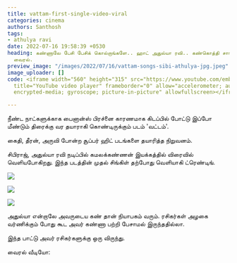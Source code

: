 ```yaml
---
title: vattam-first-single-video-viral
categories: cinema
authors: Santhosh
tags:
- athulya ravi
date: 2022-07-16 19:58:39 +0530
heading: கண்ணாலே பேசி பேசிக் கொல்றாங்களே.. ஹாட் அதுல்யா ரவி.. கண்கொத்தி சாங் வீடியோ
  வைரல்.
preview_image: "/images/2022/07/16/vattam-songs-sibi-athulya-jpg.jpeg"
image_uploader: []
code: <iframe width="560" height="315" src="https://www.youtube.com/embed/CbbLGjWk-Cc"
  title="YouTube video player" frameborder="0" allow="accelerometer; autoplay; clipboard-write;
  encrypted-media; gyroscope; picture-in-picture" allowfullscreen></iframe>

---
```

நீண்ட நாட்களுக்காக பைனான்ஸ் பிரச்னை காரணமாக கிடப்பில் போட்டு இப்போ மீண்டும் திரைக்கு வர தயாராகி கொண்டிருக்கும் படம் 'வட்டம்'.

கைதி, தீரன், அருவி போன்ற சூப்பர் ஹிட் படங்களை தயாரித்த நிறுவனம்.

சிபிராஜ், அதுல்யா ரவி நடிப்பில் கமலக்கண்ணன் இயக்கத்தில் விரைவில் வெளியபோகிறது. இந்த படத்தின் முதல் சிங்கிள் தற்போது வெளியாகி ட்ரெண்டிங்.

![](/images/2022/07/16/athulya-vattam-first-single-jpg.jpeg)

![](/images/2022/07/16/athulya-vattam-first-single-1-jpg.jpeg)

![](/images/2022/07/16/athulya-vattam-first-single-2-jpg.jpeg)

அதுல்யா என்றாலே அவருடைய கண் தான் நியாபகம் வரும். ரசிகர்கள் அழகை வர்ணிக்கும் போது கூட அவர் கண்ணா பற்றி பேசாமல் இருந்ததில்லா.

இந்த பாட்டு அவர் ரசிகர்களுக்கு ஒரு விருந்து.

வைரல் வீடியோ:
